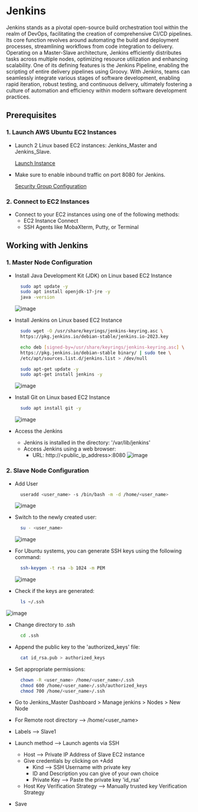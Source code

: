 # Jenkins 

Jenkins stands as a pivotal open-source build orchestration tool within the realm of DevOps, facilitating the creation of comprehensive CI/CD pipelines. Its core function revolves around automating the build and deployment processes, streamlining workflows from code integration to delivery. Operating on a Master-Slave architecture, Jenkins efficiently distributes tasks across multiple nodes, optimizing resource utilization and enhancing scalability. One of its defining features is the Jenkins Pipeline, enabling the scripting of entire delivery pipelines using Groovy. With Jenkins, teams can seamlessly integrate various stages of software development, enabling rapid iteration, robust testing, and continuous delivery, ultimately fostering a culture of automation and efficiency within modern software development practices.

## Prerequisites 

### 1. Launch AWS Ubuntu EC2 Instances

- Launch 2 Linux based EC2 instances: Jenkins_Master and Jenkins_Slave.
  
  [Launch Instance](https://github.com/Prathamesh78/AWS/tree/main/EC2)
- Make sure to enable inbound traffic on port 8080 for Jenkins.
  
  [Security Group Configuration](https://github.com/Prathamesh78/AWS/tree/main/Security%20Groups)

### 2. Connect to EC2 Instances

- Connect to your EC2 instances using one of the following methods:
  - EC2 Instance Connect
  - SSH Agents like MobaXterm, Putty, or Terminal

## Working with Jenkins

### 1. Master Node Configuration

- Install Java Development Kit (JDK) on Linux based EC2 Instance
  ```bash
    sudo apt update -y
    sudo apt install openjdk-17-jre -y
    java -version
  ```
  ![image](https://github.com/Prathamesh78/Jenkins/assets/104883046/b2aff5fc-ba89-4af1-8716-6a957206528e)


- Install Jenkins on Linux based EC2 Instance
  ```bash
    sudo wget -O /usr/share/keyrings/jenkins-keyring.asc \
    https://pkg.jenkins.io/debian-stable/jenkins.io-2023.key

    echo deb [signed-by=/usr/share/keyrings/jenkins-keyring.asc] \
    https://pkg.jenkins.io/debian-stable binary/ | sudo tee \
    /etc/apt/sources.list.d/jenkins.list > /dev/null
  
    sudo apt-get update -y
    sudo apt-get install jenkins -y
  ```
  ![image](https://github.com/Prathamesh78/Jenkins/assets/104883046/5ce65c21-770c-4637-9573-21d0f1c25307)

- Install Git on Linux based EC2 Instance
  ```bash
    sudo apt install git -y
  ```
  ![image](https://github.com/Prathamesh78/Jenkins/assets/104883046/933d76e0-0f50-4379-afa3-8a97ff6c03fd)

- Access the Jenkins
  - Jenkins is installed in the directory: '/var/lib/jenkins'
  - Access Jenkins using a web browser:
    - URL: http://<public_ip_address>:8080
  ![image](https://github.com/Prathamesh78/Jenkins/assets/104883046/38ea31c3-8cbe-47fa-9c53-21eff9397bb0)

### 2. Slave Node Configuration

- Add User
  ```bash
    useradd <user_name> -s /bin/bash -m -d /home/<user_name>
  ```
  ![image](https://github.com/Prathamesh78/Jenkins/assets/104883046/fa801e28-37b5-4881-b8ed-bbc70f5d44bd)
  
- Switch to the newly created user:
  ```bash
    su - <user_name>
  ```
  ![image](https://github.com/Prathamesh78/Jenkins/assets/104883046/dfe09033-67e5-49b8-abd0-6fa86b14b3f2)

- For Ubuntu systems, you can generate SSH keys using the following command:
  ```bash
    ssh-keygen -t rsa -b 1024 -m PEM
  ```
  ![image](https://github.com/Prathamesh78/Jenkins/assets/104883046/e990a47e-923b-4910-961e-b1691057678c)

- Check if the keys are generated:
  ```bash
    ls ~/.ssh
  ```
 ![image](https://github.com/Prathamesh78/Jenkins/assets/104883046/a8223d78-434e-486c-8470-76877469728f)
 
- Change directory to .ssh
  ```bash
    cd .ssh
  ```
- Append the public key to the 'authorized_keys' file:
  ```bash
    cat id_rsa.pub > authorized_keys
  ```
- Set appropriate permissions:
  ```bash
    chown -R <user_name> /home/<user_name>/.ssh
    chmod 600 /home/<user_name>/.ssh/authorized_keys
    chmod 700 /home/<user_name>/.ssh
  ```  

- Go to Jenkins_Master Dashboard > Manage jenkins > Nodes > New Node
- For Remote root directory --> /home/<user_name>
- Labels --> Slave1
- Launch method --> Launch agents via SSH
  - Host --> Private IP Address of Slave EC2 instance
  - Give credentials by clicking on +Add
    - Kind --> SSH Username with private key
    - ID and Description you can give of your own choice
    - Private Key --> Paste the private key 'id_rsa'
  - Host Key Verification Strategy --> Manually trusted key Verification Strategy
- Save
    
